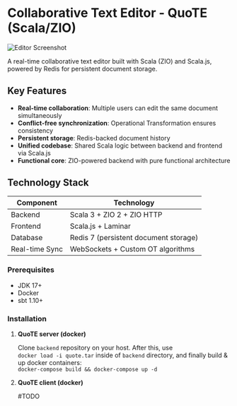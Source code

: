 # Collaborative Text Editor - QuoTE (Scala/ZIO)

![Editor Screenshot](./editor-screenshot.png) <!-- Replace with actual image -->

A real-time collaborative text editor built with Scala (ZIO) and Scala.js, powered by Redis for persistent document storage.

## Key Features

- **Real-time collaboration**: Multiple users can edit the same document simultaneously
- **Conflict-free synchronization**: Operational Transformation ensures consistency
- **Persistent storage**: Redis-backed document history
- **Unified codebase**: Shared Scala logic between backend and frontend via Scala.js
- **Functional core**: ZIO-powered backend with pure functional architecture

## Technology Stack

| Component       | Technology                          |
|----------------|-----------------------------------|
| Backend        | Scala 3 + ZIO 2 + ZIO HTTP         |
| Frontend       | Scala.js + Laminar                 |
| Database       | Redis 7 (persistent document storage) |
| Real-time Sync | WebSockets + Custom OT algorithms  |

### Prerequisites
- JDK 17+
- Docker
- sbt 1.10+

### Installation

1. **QuoTE server (docker)**

    Clone `backend` repository on your host. After this, use <br>
    `docker load -i quote.tar` inside of `backend` directory, and finally build & up docker containers: <br>
    `docker-compose build && docker-compose up -d`

2. **QuoTE client (docker)**

    #TODO

